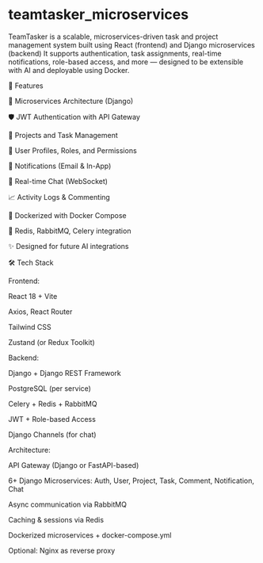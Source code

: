 # teamtasker_microservices
TeamTasker is a scalable, microservices-driven task and project management system built using React (frontend) and Django microservices (backend)  It supports authentication, task assignments, real-time notifications, role-based access, and more — designed to be extensible with AI and deployable using Docker.

🚀 Features

🧩 Microservices Architecture (Django)

🛡️ JWT Authentication with API Gateway

📁 Projects and Task Management

👥 User Profiles, Roles, and Permissions

🔔 Notifications (Email & In-App)

💬 Real-time Chat (WebSocket)

📈 Activity Logs & Commenting

🚀 Dockerized with Docker Compose

🔧 Redis, RabbitMQ, Celery integration

✨ Designed for future AI integrations

🛠️ Tech Stack

Frontend:

React 18 + Vite

Axios, React Router

Tailwind CSS

Zustand (or Redux Toolkit)

Backend:

Django + Django REST Framework

PostgreSQL (per service)

Celery + Redis + RabbitMQ

JWT + Role-based Access

Django Channels (for chat)

Architecture:

API Gateway (Django or FastAPI-based)

6+ Django Microservices: Auth, User, Project, Task, Comment, Notification, Chat

Async communication via RabbitMQ

Caching & sessions via Redis

Dockerized microservices + docker-compose.yml

Optional: Nginx as reverse proxy